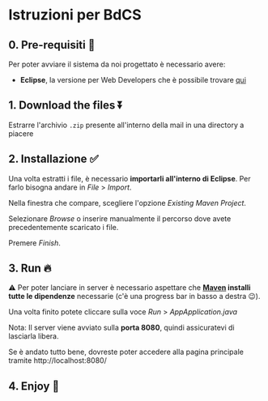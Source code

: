 # Istruzioni per BdCS

## 0. Pre-requisiti 📝

Per poter avviare il sistema da noi progettato è necessario avere:
- **Eclipse**, la versione per Web Developers che è possibile trovare [qui](https://www.eclipse.org/downloads/packages/release/2022-06/r/eclipse-ide-enterprise-java-and-web-developers)

## 1. Download the files ⏬

Estrarre l'archivio `.zip` presente all'interno della mail in una directory a piacere

## 2. Installazione ✅

Una volta estratti i file, è necessario **importarli all'interno di Eclipse**.
Per farlo bisogna andare in *File* > *Import*.

Nella finestra che compare, scegliere l'opzione *Existing Maven Project*.

Selezionare *Browse*  o inserire manualmente il percorso dove avete precedentemente scaricato i file. 

Premere *Finish*.

## 3. Run 🔥

⚠️ Per poter lanciare in server è necessario aspettare che **[Maven](https://maven.apache.org/what-is-maven.html) installi tutte le dipendenze** necessarie (c'è una progress bar in basso a destra 😉).

Una volta finito potete cliccare sulla voce *Run* > *AppApplication.java*

Nota: Il server viene avviato sulla **porta 8080**, quindi assicuratevi di lasciarla libera.

Se è andato tutto bene, dovreste poter accedere alla pagina principale tramite http://localhost:8080/

## 4. Enjoy 🥳
